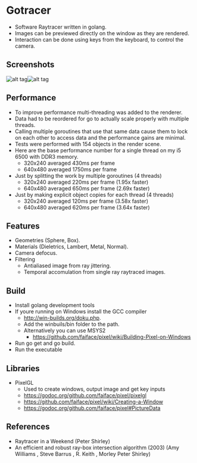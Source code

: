 # Gotracer
 - Software Raytracer written in golang.
 - Images can be previewed directly on the window as they are rendered.
 - Interaction can be done using keys from the keyboard, to control the camera.
 
## Screenshots
![alt tag](https://raw.githubusercontent.com/tentone/gotracer/master/a.png)![alt tag](https://raw.githubusercontent.com/tentone/gotracer/master/b.png)

## Performance
 - To improve performance multi-threading was added to the renderer.
 - Data had to be reordered for go to actually scale properly with multiple threads.
 - Calling multiple goroutines that use that same data cause them to lock on each other to access data and the performance gains are minimal.
 - Tests were performed with 154 objects in the render scene.
 - Here are the base performance number for a single thread on my i5 6500 with DDR3 memory.
    - 320x240 averaged 430ms per frame
    - 640x480 averaged 1750ms per frame
 - Just by splitting the work by multiple goroutines (4 threads)
    - 320x240 averaged 220ms per frame (1.95x faster)
    - 640x480 averaged 650ms per frame (2.69x faster)
 - Just by making explicit object copies for each thread (4 threads)
    - 320x240 averaged 120ms per frame (3.58x faster)
    - 640x480 averaged 620ms per frame (3.64x faster)
    
## Features
 - Geometries (Sphere, Box).
 - Materials (Dieletrics, Lambert, Metal, Normal).
 - Camera defocus.
 - Filtering
    - Antialiased image from ray jittering.
    - Temporal accomulation from single ray raytraced images.

## Build
 - Install golang development tools
 - If youre running on Windows install the GCC compiler
    - http://win-builds.org/doku.php.
    - Add the winbuils/bin folder to the path.
    - Alternatively you can use MSYS2
       - https://github.com/faiface/pixel/wiki/Building-Pixel-on-Windows
 - Run go get and go build.
 - Run the executable

## Libraries
 - PixelGL
    - Used to create windows, output image and get key inputs
    - https://godoc.org/github.com/faiface/pixel/pixelgl
    - https://github.com/faiface/pixel/wiki/Creating-a-Window
    - https://godoc.org/github.com/faiface/pixel#PictureData

## References
 - Raytracer in a Weekend (Peter Shirley)
 - An efficient and robust ray-box intersection algorithm (2003) (Amy Williams , Steve Barrus , R. Keith , Morley Peter Shirley)